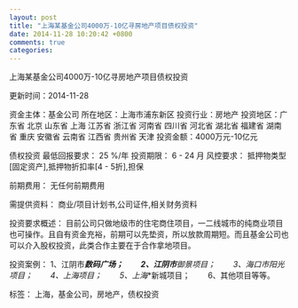 ```yaml
---
layout: post
title: "上海某基金公司4000万-10亿寻房地产项目债权投资"
date: 2014-11-28 10:20:42 +0800
comments: true
categories: 
---
```

上海某基金公司4000万-10亿寻房地产项目债权投资



更新时间：2014-11-28

资金主体：基金公司
所在地区：上海市浦东新区
投资行业：房地产
投资地区：广东省 北京 山东省 上海 江苏省 浙江省 河南省 四川省 河北省 湖北省 福建省 湖南省 重庆 安徽省 云南省 江西省 贵州省 天津
投资金额：4000万元-10亿元

债权投资
最低回报要求：
                            25 %/年
                                                                                投资期限：
                            6 - 24 月
                                                                                                                                        风控要求：
                            抵押物类型[固定资产],抵押物折扣率[4 - 5折],担保

前期费用：
无任何前期费用

需提供资料：
商业/项目计划书,公司证件,相关财务资料

投资要求概述：
目前公司只做地级市的住宅商住项目，一二线城市的纯商业项目也可操作。且自有资金充裕，前期可以先垫资，所以放款周期短。而且基金公司也可以介入股权投资，此类合作主要在于合作拿地项目。

投资案例：
1、江阴市***数码广场；
　　2、江阴市**御景项目；
　　3、海口市**阳光项目；
　　4、上海**项目；
　　5、上海**新城项目；
　　6、其他项目等等。

标签：
上海，基金公司，房地产，债权投资

